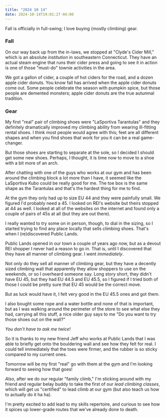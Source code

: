 ```yaml
---
title: "2024 10 14"
date: 2024-10-14T19:01:27-04:00
---
```


Fall is officially in full-swing; I love buying (mostly climbing) gear.

### Fall

On our way back up from the in-laws, we stopped at "Clyde's Cider Mill," which
is an absolute *institution* in southeastern Connecticut. They have an actual
steam engine that runs their cider press and going to see it in action is one of
those "must-do" townie activities in the area.

We got a gallon of cider, a couple of hot ciders for the road, and a dozen apple
cider donuts. You know fall has arrived when the apple cider donuts come out.
Some people celebrate the season with pumpkin spice, but those people are
demented monsters; apple cider donuts are the true autumnal tradition.

### Gear

My first "real" pair of climbing shoes were "LaSportiva Tarantulas" and they
definitely dramatically improved my climbing ability from wearing ill-fitting
rental shoes. I think most people would agree with this; feet are all different
shapes and when you find shoes that work for you it can be a real game-changer.

But those shoes are starting to separate at the sole, so I decided I should get
some new shoes. Perhaps, I thought, it is time now to move to a shoe with a bit
more of an arch.

After chatting with one of the guys who works at our gym and has been around the
climbing block a lot more than I have, it seemed like the LaSportiva Kubo could
be really good for me. The toe box is the same shape as the Tarantulas and
that's the hardest thing for me to find.

At the gym they only had up to size EU 44 and they were painfully small. We
figured I'd probably need a 45. I looked on REI's website but theirs stopped at
44 as well. I looked at all of the websites on the internet and found only a
couple of pairs of 45s at all (but they are out there).

I really wanted to try some on in person, though, to dial in the sizing, so I
started trying to find any place locally that sells climbing shoes. That's when
I (re)discovered Public Lands.

Public Lands opened in our town a couple of years ago now, but as a devout REI
shopper I never had a reason to go in. That is, until I discovered that they
have all manner of climbing gear. I went *immediately*.

Not only do they sell all manner of climbing gear, but they have a decently
sized climbing wall that apparently they allow shoppers to use on the weekends,
or so I overheard someone say. Long story short, they didn't have EU 45, but
they had EU 44.5 and EU 45.5, so I figured if I tried both of those I could be
pretty sure that EU 45 would be the correct move.

But as luck would have it, I felt very good in the EU 45.5 ones and got them.

I also bought some rope and a water bottle and none of that is important, but as
I was walking around the perimeter of the store to see what else they had,
carrying all this stuff, a nice older guy says to me "Do you want to try those
shoes out on the wall?"

*You don't have to ask me twice!*

So it is thanks to my new friend Jeff who works at Public Lands that I was able
to briefly get onto the bouldering wall and see how they felt for real. I could
tell immediately that the toes were firmer, and the rubber is so sticky compared
to my current ones.

Tomorrow will be my first "real" go with them at the gym and I'm looking forward
to seeing how that goes!

*Also*, after we do our regular "family climb," I'm sticking around with my
friend and regular belay buddy to take the first of our *lead climbing classes*,
which will get us "certified" to lead climb at our gym (but also teach us how to
actually do it ha ha).

I'm pretty excited to add lead to my skills repertoire, and curious to see how
it spices up lower-grade routes that we've already done to death.
